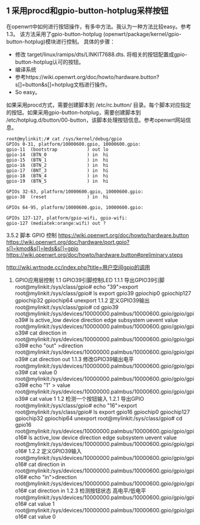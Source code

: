 1 采用procd和gpio-button-hotplug采样按钮
---------------------------------

   在openwrt中如何进行按钮操作，有多中方法。我认为一种方法比较easy。参考1.3。
   该方法采用了gpio-button-hotplug (openwrt/package/kernel/gpio-button-hotplug)模块进行控制。
具体的步骤：

 - 修改 target/linux/ramips/dts/LINKIT7688.dts. 将相关的按钮配置成gpio-button-hotplug认可的按钮。
 -  编译系统
 - 参考https://wiki.openwrt.org/doc/howto/hardware.button?s[]=button&s[]=hotplug文档进行操作。
 - So easy。
	
如果采用procd方式，需要创建脚本到 /etc/rc.button/ 目录。每个脚本对应指定的按钮。如果采用gpio-button-hotplug，需要创建脚本到 /etc/hotplug.d/button/00-button，该脚本处理按钮信息。参考openwrt网站信息。

```
root@mylinkit:/# cat /sys/kernel/debug/gpio
GPIOs 0-31, platform/10000600.gpio, 10000600.gpio:
gpio-11  (bootstrap           ) out lo
gpio-14  (BTN_0               ) in  hi
gpio-15  (BTN_1               ) in  hi
gpio-16  (BTN_2               ) in  hi
gpio-17  (BNT_3               ) in  hi
gpio-18  (BTN_4               ) in  hi
gpio-19  (BTN_5               ) in  hi

GPIOs 32-63, platform/10000600.gpio, 10000600.gpio:
gpio-38  (reset               ) in  hi

GPIOs 64-95, platform/10000600.gpio, 10000600.gpio:

GPIOs 127-127, platform/gpio-wifi, gpio-wifi:
gpio-127 (mediatek:orange:wifi) out ?
```

	 
3.5.2 脚本 GPIO 控制
  https://wiki.openwrt.org/doc/howto/hardware.button
  https://wiki.openwrt.org/doc/hardware/port.gpio?s[]=kmod&s[]=leds&s[]=gpio
  https://wiki.openwrt.org/doc/howto/hardware.button#preliminary.steps

 http://wiki.wrtnode.cc/index.php?title=用户空间gpio的调用
 1. GPIO应用层控制
  1.1 GPIO39引脚控制LED
  1.1.1 导出GPIO39引脚
  root@mylinkit:/sys/class/gpio# echo "39">export
  root@mylinkit:/sys/class/gpio# ls
  export       gpio39       gpiochip0    gpiochip127  gpiochip32   gpiochip64   unexport
  1.1.2 定义GPIO39输出 
  root@mylinkit:/sys/class/gpio# cd gpio39
  root@mylinkit:/sys/devices/10000000.palmbus/10000600.gpio/gpio/gpio39# ls
  active_low  device      direction   edge        subsystem   uevent      value
  root@mylinkit:/sys/devices/10000000.palmbus/10000600.gpio/gpio/gpio39# cat direction
  in
  root@mylinkit:/sys/devices/10000000.palmbus/10000600.gpio/gpio/gpio39# echo "out" >direction
  root@mylinkit:/sys/devices/10000000.palmbus/10000600.gpio/gpio/gpio39# cat direction
  out
  1.1.3 修改GPIO39输出电平
  root@mylinkit:/sys/devices/10000000.palmbus/10000600.gpio/gpio/gpio39# cat value
  0
  root@mylinkit:/sys/devices/10000000.palmbus/10000600.gpio/gpio/gpio39# echo "1" > value
  root@mylinkit:/sys/devices/10000000.palmbus/10000600.gpio/gpio/gpio39# cat value
  1
  1.2 检测一个按钮输入
  1.2.1 导出GPIO
  root@mylinkit:/sys/class/gpio# echo "16">export
  root@mylinkit:/sys/class/gpio# ls
  export       gpio16       gpiochip0    gpiochip127  gpiochip32   gpiochip64   unexport 
  root@mylinkit:/sys/class/gpio# cd gpio16
  root@mylinkit:/sys/devices/10000000.palmbus/10000600.gpio/gpio/gpio16# ls
  active_low  device      direction   edge        subsystem   uevent      value
  root@mylinkit:/sys/devices/10000000.palmbus/10000600.gpio/gpio/gpio16#
  1.2.2 定义GPIO39输入
  root@mylinkit:/sys/devices/10000000.palmbus/10000600.gpio/gpio/gpio16# cat direction
  in
  root@mylinkit:/sys/devices/10000000.palmbus/10000600.gpio/gpio/gpio16# echo "in">direction
  root@mylinkit:/sys/devices/10000000.palmbus/10000600.gpio/gpio/gpio16# cat direction
  in
  1.2.3 检测按钮状态 高电平/低电平
  root@mylinkit:/sys/devices/10000000.palmbus/10000600.gpio/gpio/gpio16# cat value
  1
  root@mylinkit:/sys/devices/10000000.palmbus/10000600.gpio/gpio/gpio16# cat value
  0